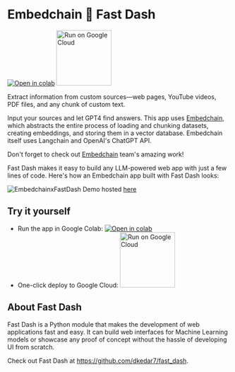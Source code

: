 # Embedchain 🤝 Fast Dash

[![Open in colab](https://colab.research.google.com/assets/colab-badge.svg)](https://githubtocolab.com/dkedar7/fast_dash/blob/docs/docs/Examples/03_chat_over_documents.ipynb)  <a href="https://deploy.cloud.run"><img src="https://deploy.cloud.run/button.svg" alt="Run on Google Cloud" width="125"></a>

Extract information from custom sources—web pages, YouTube videos, PDF files, and any chunk of custom text.

Input your sources and let GPT4 find answers. This app uses [Embedchain](embedchain.ai), which abstracts the entire process of loading and chunking datasets, creating embeddings, and storing them in a vector database. Embedchain itself uses Langchain and OpenAI's ChatGPT API.

Don't forget to check out [Embedchain](embedchain.ai) team's amazing work!

Fast Dash makes it easy to build any LLM-powered web app with just a few lines of code. Here's how an Embedchain app built with Fast Dash looks:

![EmbedchainxFastDash](https://storage.googleapis.com/fast_dash/0.2.2/embedchainfastdash.png)
Demo hosted [here](https://chatdocs.dkedar.com/)

## Try it yourself

- Run the app in Google Colab: [![Open in colab](https://colab.research.google.com/assets/colab-badge.svg)](https://githubtocolab.com/dkedar7/fast_dash/blob/docs/docs/Examples/03_chat_over_documents.ipynb)
- One-click deploy to Google Cloud: <a href="https://deploy.cloud.run"><img src="https://deploy.cloud.run/button.svg" alt="Run on Google Cloud" width="125"></a>

## About Fast Dash

Fast Dash is a Python module that makes the development of web applications fast and easy. It can build web interfaces for Machine Learning models or showcase any proof of concept without the hassle of developing UI from scratch.

Check out Fast Dash at https://github.com/dkedar7/fast_dash.
